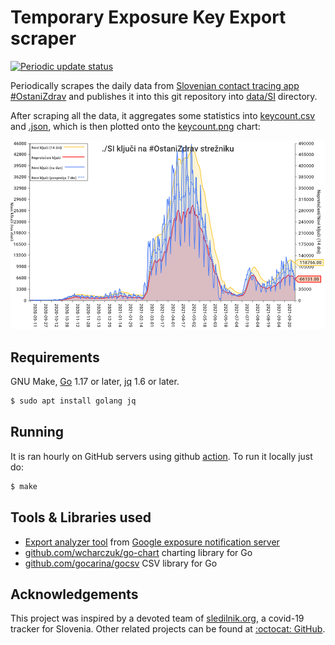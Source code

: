 # Temporary Exposure Key Export scraper

[![Periodic update status](https://github.com/sledilnik/cwa-scrape/workflows/Periodic%20update/badge.svg)](https://github.com/sledilnik/cwa-scrape/actions)

Periodically scrapes the daily data from [Slovenian contact tracing app #OstaniZdrav](https://www.gov.si/ostanizdrav) and publishes it into this git repository into [data/SI](data/SI) directory.

After scraping all the data, it aggregates some statistics into [keycount.csv](data/SI/keycount.csv) and [.json](data/SI/keycount.json), which is then plotted onto the [keycount.png](data/SI/keycount.png) chart:

![Chart of new and active keys on the Corona Warn App server](data/SI/keycount.png)

## Requirements

GNU Make, [Go](https://golang.org) 1.17 or later, [jq](https://stedolan.github.io/jq/) 1.6 or later.

```bash
$ sudo apt install golang jq
```

## Running

It is ran hourly on GitHub servers using github [action](.github/workflows/make.yml). To run it locally just do:

```bash
$ make
```

## Tools & Libraries used

* [Export analyzer tool](https://github.com/google/exposure-notifications-server/tree/main/tools/export-analyzer) from [Google exposure notification server](https://github.com/google/exposure-notifications-server)
* [github.com/wcharczuk/go-chart](https://github.com/wcharczuk/go-chart) charting library for Go
* [github.com/gocarina/gocsv](https://github.com/gocarina/gocsv) CSV library for Go

## Acknowledgements

This project was inspired by a devoted team of [sledilnik.org](https://sledilnik.org), a covid-19 tracker for Slovenia. Other related projects can be found at [:octocat: GitHub](https://github.com/sledilnik).
